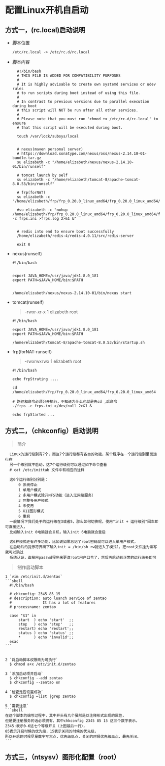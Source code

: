 # 配置Linux开机自启动 


## 方式一，(rc.local)启动说明

- 脚本位置

  `/etc/rc.local -> /etc/rc.d/rc.local`
  
- 脚本内容
  ```shell
    #!/bin/bash
    # THIS FILE IS ADDED FOR COMPATIBILITY PURPOSES
    #
    # It is highly advisable to create own systemd services or udev rules
    # to run scripts during boot instead of using this file.
    #
    # In contrast to previous versions due to parallel execution during boot
    # this script will NOT be run after all other services.
    #
    # Please note that you must run 'chmod +x /etc/rc.d/rc.local' to ensure
    # that this script will be executed during boot.
    
    touch /var/lock/subsys/local
    
    
    # nexus(maven personal server)
    # https://download.sonatype.com/nexus/oss/nexus-2.14.10-01-bundle.tar.gz
    su elizabeth -c "/home/elizabeth/nexus/nexus-2.14.10-01/bin/runself"
    
    # tomcat launch by self
    su elizabeth -c "/home/elizabeth/tomcat-8/apache-tomcat-8.0.53/bin/runself"
    
    # frp(forNAT)
    su elizabeth -c "/home/elizabeth/frp/frp_0.20.0_linux_amd64/frp_0.20.0_linux_amd64/runself"
    
    #su elizabeth -c "nohup /home/elizabeth/frp/frp_0.20.0_linux_amd64/frp_0.20.0_linux_amd64/frps -c frps.ini >frps.log 2>&1 &"
    
    
    # redis into end to ensure boot successfully
    /home/elizabeth/redis-4/redis-4.0.11/src/redis-server
    
    exit 0

  ```
  
 - nexus(runself)
   
    ```shell
    #!/bin/bash
    
    
    export JAVA_HOME=/usr/java/jdk1.8.0_181
    export PATH=$JAVA_HOME/bin:$PATH
    
    
    /home/elizabeth/nexus/nexus-2.14.10-01/bin/nexus start
    ```
    
    
- tomcat(runself)  
    >-rwxr-xr-x 1 elizabeth root

    ```shell
    #!/bin/bash
    
    export JAVA_HOME=/usr/java/jdk1.8.0_181
    export PATH=$JAVA_HOME/bin:$PATH
    
    /home/elizabeth/tomcat-8/apache-tomcat-8.0.53/bin/startup.sh
    ```
    
- frp(forNAT-runself)
    > -rwxrwxrwx 1 elizabeth root

    ```shell
    #!/bin/bash
    
    echo frpStrating ....
    
    cd /home/elizabeth/frp/frp_0.20.0_linux_amd64/frp_0.20.0_linux_amd64
    
    # 路径和命令必须分开执行，不知道为什么也就是先cd ,后命令
    ./frps -c frps.ini >/dev/null 2>&1 &
    
    echo frpStarted ...
    ```
    
    
## 方式二，（chkconfig）启动说明

  > 简介
  ```shell
    Linux的运行级别有7个，而这7个运行级都有各自的功能，某个程序在一个运行级别里面运行在
    另一个级别就不启动，这7个运行级别可以通过如下命令查看
    # cat /etc/inittab 文件中有相应的注释
    
    这6个运行级别分别是：
        0 系统停止 
        1 单用户模式 
        2 多用户模式除开NFS功能（进入无网络服务） 
        3 完整多用户模式 
        4 未使用 
        5 X11图形模式 
        6 重启
    一般情况下我们处于的运行级在3或者5，那么如何切换呢，使用"init + 运行级别"回车即可直接进入，
    比如输入init 0电脑就会关机，输入init 6电脑就会重启
    
    这6种模式还有许多功能，比如说如果忘记了root密码就可以进入单用户模式，
    在启动后的提示符界面下输入init = /bin/sh rw就进入了模式1，把root文件挂为读写就可以跳过
    系统认证，直接用passwd程序来更改root用户口令了，然后再启动到正常的运行级去即可
  ```
  > 制作启动脚本

    1 `vim /etc/init.d/zentao`
    ```shell
      #!/bin/bash
      
      # chkconfig: 2345 85 15
      # description: auto luanch service of zentao
      #              It has a lot of features
      # processname: zentao
      
      case "$1" in
          start  ) echo 'start'  ;;
          stop   ) echo 'stop'   ;;
          restart) echo 'restart';;
          status ) echo 'status' ;;
          *      ) echo 'invalid';;
      esac
    ```
    
    
    2 `将启动脚本权限改为可执行`
      $ chmod a+x /etc/init.d/zentao

    3 `添加启动项并启动`
      $ chkconfig --add zentao
      $ chkconfig --zentao on
      
    4 `检查是否设置成功`
      $ chkconfig –list |grep zentao

    5 `需要注意`
    ```shell
    在这个脚本的编写过程中，其中开头有几个虽然是以注释形式出现的属性，
    但是要注册服务的话必须拥有，其中chkconfig 2345 85 15 这三个数字表示。
    2345:表示0-6这七个等级开关（上图最后一行），
    85表示开启时候的优先级，15表示关闭的时候的优先级，
    所以开启的时候尽量数字写大点，优先级低点，关闭的时候优先级高点，最先关闭。
    ```
    
## 方式三，（ntsysv）图形化配置（root）
